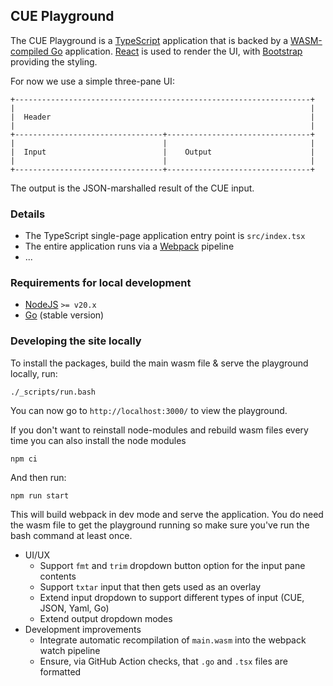## CUE Playground

The CUE Playground is a [TypeScript](https://www.typescriptlang.org/) application that is backed by a [WASM-compiled
Go](https://github.com/golang/go/wiki/WebAssembly) application. [React](https://reactjs.org/) is used to render the UI,
with [Bootstrap](https://getbootstrap.com/) providing the styling.

For now we use a simple three-pane UI:

```
+------------------------------------------------------------------+
|                                                                  |
|  Header                                                          |
|                                                                  |
+---------------------------------+--------------------------------+
|                                 |                                |
|  Input                          |    Output                      |
|                                 |                                |
+---------------------------------+--------------------------------+
```

The output is the JSON-marshalled result of the CUE input.

### Details

* The TypeScript single-page application entry point is `src/index.tsx`
* The entire application runs via a [Webpack](https://webpack.js.org/) pipeline
* ...

### Requirements for local development

* [NodeJS](https://nodejs.org/) `>= v20.x`
* [Go](https://golang.org/dl/) (stable version)

### Developing the site locally
To install the packages, build the main wasm file & serve the playground locally, run:

```
./_scripts/run.bash
```

You can now go to `http://localhost:3000/` to view the playground.

If you don't want to reinstall node-modules and rebuild wasm files every time you can also install the node modules

```
npm ci
```

And then run:

```
npm run start
```
This will build webpack in dev mode and serve the application.
You do need the wasm file to get the playground running so make sure you've run the bash command at least once.

* UI/UX
  * Support `fmt` and `trim` dropdown button option for the input pane contents
  * Support `txtar` input that then gets used as an overlay
  * Extend input dropdown to support different types of input (CUE, JSON, Yaml, Go)
  * Extend output dropdown modes
* Development improvements
  * Integrate automatic recompilation of `main.wasm` into the webpack watch pipeline
  * Ensure, via GitHub Action checks, that `.go` and `.tsx` files are formatted
